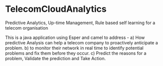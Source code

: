 # TelecomCloudAnalytics
Predictive Analytics, Up-time Management, Rule based self learning for a telecom organisation

This is a java application using Esper and camel to address -
a) How predictive Analysis can help a telecom company to proactively anticipate a problem.
b) to monitor their network in real time to identify potential problems and fix them before they occur.
c) Predict the reasons for a problem, Validate the prediction and Take Action.


